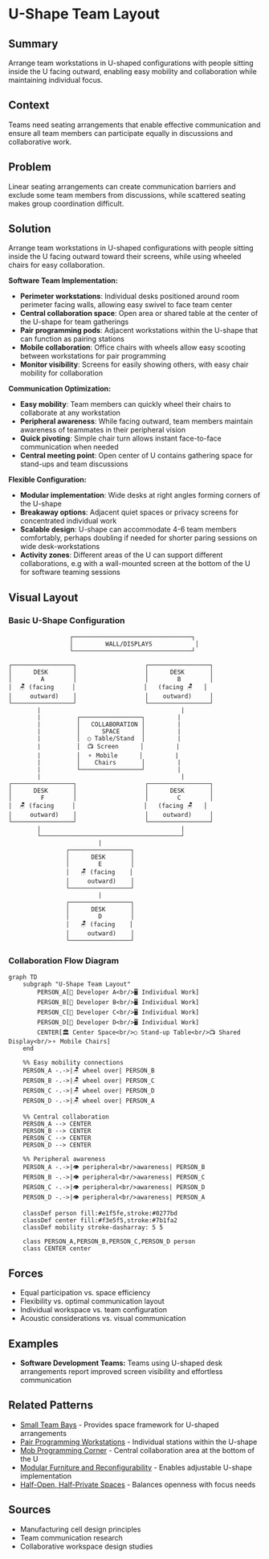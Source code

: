 # U-Shape Team Layout

## Summary
Arrange team workstations in U-shaped configurations with people sitting inside the U facing outward, enabling easy mobility and collaboration while maintaining individual focus.

## Context
Teams need seating arrangements that enable effective communication and ensure all team members can participate equally in discussions and collaborative work.

## Problem
Linear seating arrangements can create communication barriers and exclude some team members from discussions, while scattered seating makes group coordination difficult.

## Solution
Arrange team workstations in U-shaped configurations with people sitting inside the U facing outward toward their screens, while using wheeled chairs for easy collaboration.

**Software Team Implementation:**
- **Perimeter workstations**: Individual desks positioned around room perimeter facing walls, allowing easy swivel to face team center
- **Central collaboration space**: Open area or shared table at the center of the U-shape for team gatherings
- **Pair programming pods**: Adjacent workstations within the U-shape that can function as pairing stations
- **Mobile collaboration**: Office chairs with wheels allow easy scooting between workstations for pair programming
- **Monitor visibility**: Screens for easily showing others, with easy chair mobility for collaboration

**Communication Optimization:**
- **Easy mobility**: Team members can quickly wheel their chairs to collaborate at any workstation
- **Peripheral awareness**: While facing outward, team members maintain awareness of teammates in their peripheral vision
- **Quick pivoting**: Simple chair turn allows instant face-to-face communication when needed
- **Central meeting point**: Open center of U contains gathering space for stand-ups and team discussions

**Flexible Configuration:**
- **Modular implementation**: Wide desks at right angles forming corners of the U-shape
- **Breakaway options**: Adjacent quiet spaces or privacy screens for concentrated individual work
- **Scalable design**: U-shape can accommodate 4-6 team members comfortably, perhaps doubling if needed for shorter paring sessions on wide desk-workstations
- **Activity zones**: Different areas of the U can support different collaborations, e.g with a wall-mounted screen at the bottom of the U for software teaming sessions

## Visual Layout

### Basic U-Shape Configuration
```
                 ┌─────────────────────────────────┐
                 │         WALL/DISPLAYS            │
                 └─────────────────────────────────┘
                                 
┌─────────────────┐                   ┌─────────────────┐
│      DESK       │                   │      DESK       │
│        A        │                   │        B        │
│  🪑 (facing     │                   │   (facing 🪑   │
│     outward)    │                   │    outward)     │
└─────────────────┘                   └─────────────────┘
        |                                       |
        |          ┌─────────────────┐         |
        |          │   COLLABORATION │         |
        |          │      SPACE      │         |
        |          │  ○ Table/Stand  │         |
        |          │  📺 Screen      │         |
        |          │  ⚬ Mobile      │         |
        |          │    Chairs       │         |
        |          └─────────────────┘         |
        |                                       |
┌─────────────────┐                   ┌─────────────────┐
│      DESK       │                   │      DESK       │
│        F        │                   │        C        │
│  🪑 (facing     │                   │   (facing 🪑   │
│     outward)    │                   │    outward)     │
└─────────────────┘                   └─────────────────┘
        |                                       |
        └───────────────────────────────────────┘
                         |
                ┌─────────────────┐
                │      DESK       │
                │        E        │
                │   🪑 (facing    │
                │     outward)    │
                └─────────────────┘
                         |
                ┌─────────────────┐
                │      DESK       │
                │        D        │
                │   🪑 (facing    │
                │     outward)    │
                └─────────────────┘
```

### Collaboration Flow Diagram
```mermaid
graph TD
    subgraph "U-Shape Team Layout"
        PERSON_A[👤 Developer A<br/>🖥️ Individual Work] 
        PERSON_B[👤 Developer B<br/>🖥️ Individual Work]
        PERSON_C[👤 Developer C<br/>🖥️ Individual Work]
        PERSON_D[👤 Developer D<br/>🖥️ Individual Work]
        CENTER[🏛️ Center Space<br/>○ Stand-up Table<br/>📺 Shared Display<br/>⚬ Mobile Chairs]
    end
    
    %% Easy mobility connections
    PERSON_A -.->|🪑 wheel over| PERSON_B
    PERSON_B -.->|🪑 wheel over| PERSON_C  
    PERSON_C -.->|🪑 wheel over| PERSON_D
    PERSON_D -.->|🪑 wheel over| PERSON_A
    
    %% Central collaboration
    PERSON_A --> CENTER
    PERSON_B --> CENTER
    PERSON_C --> CENTER  
    PERSON_D --> CENTER
    
    %% Peripheral awareness
    PERSON_A -.->|👁️ peripheral<br/>awareness| PERSON_B
    PERSON_B -.->|👁️ peripheral<br/>awareness| PERSON_C
    PERSON_C -.->|👁️ peripheral<br/>awareness| PERSON_D
    PERSON_D -.->|👁️ peripheral<br/>awareness| PERSON_A
    
    classDef person fill:#e1f5fe,stroke:#0277bd
    classDef center fill:#f3e5f5,stroke:#7b1fa2
    classDef mobility stroke-dasharray: 5 5
    
    class PERSON_A,PERSON_B,PERSON_C,PERSON_D person
    class CENTER center
```  

## Forces
- Equal participation vs. space efficiency
- Flexibility vs. optimal communication layout
- Individual workspace vs. team configuration
- Acoustic considerations vs. visual communication

## Examples
- **Software Development Teams:** Teams using U-shaped desk arrangements report improved screen visibility and effortless communication

## Related Patterns
- [Small Team Bays](../architectural-spatial/small-team-bays.md) - Provides space framework for U-shaped arrangements
- [Pair Programming Workstations](../architectural-spatial/pair-programming-workstations.md) - Individual stations within the U-shape
- [Mob Programming Corner](../architectural-spatial/mob-programming-corner.md) - Central collaboration area at the bottom of the U
- [Modular Furniture and Reconfigurability](modular-furniture-reconfigurability.md) - Enables adjustable U-shape implementation
- [Half-Open, Half-Private Spaces](../architectural-spatial/half-open-half-private-spaces.md) - Balances openness with focus needs

## Sources
- Manufacturing cell design principles
- Team communication research
- Collaborative workspace design studies